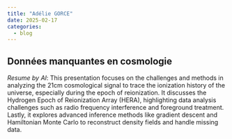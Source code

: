 ```yaml
---
title: "Adélie GORCE"
date: 2025-02-17
categories:
  - blog
---
```


## Données manquantes en cosmologie

<div style="text-align:center">
<script defer class="speakerdeck-embed" data-id="1de18d7b291844c49769e7d5c9afe824" data-ratio="1.3333333333333333" src="//speakerdeck.com/assets/embed.js"></script>
</div>

_Resume by AI_: This presentation focuses on the challenges and methods in analyzing the 21cm cosmological signal to trace the ionization history of the universe, especially during the epoch of reionization. It discusses the Hydrogen Epoch of Reionization Array (HERA), highlighting data analysis challenges such as radio frequency interference and foreground treatment. Lastly, it explores advanced inference methods like gradient descent and Hamiltonian Monte Carlo to reconstruct density fields and handle missing data.
